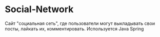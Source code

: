 # Social-Network 

Сайт "социальная сеть", где пользователи могут выкладывать свои посты, лайкать их, комментировать.
Используется Java Spring
